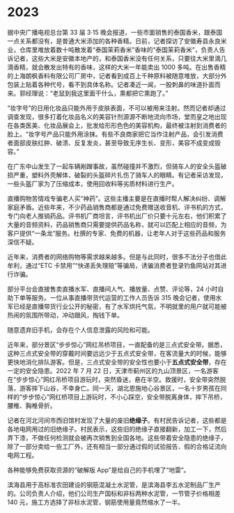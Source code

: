 # 2023

据中央广播电视总台第 33 届 3·15 晚会报道，一些市面销售的泰国香米，跟泰国一点关系都没有，是普通大米添加的各种香精。日前，记者探访了安徽寿县永良米业，仓库里堆放着数十吨散发着“泰国茉莉香米”香味的“泰国茉莉香米”，负责人告诉记者，这些大米是安徽本地产的，和泰国香米没有任何关系，只要往大米里滴几滴香精，就会散发出特有的香味，这样的大米一年能卖出 1000 多吨。在出售香精的上海朗枫香料有限公司厂房中，记者看到成百上千种原料被随意堆放，大部分外包装上贴着各种代号，看不到具体名称。记者凑近一闻，一股刺鼻的味道扑面而来。郭经理说：“老鼠到我这里面干什么，熏都把它熏跑了。”

“妆字号”的日用化妆品只能外用于皮肤表面，不可以被用来注射。然而记者却通过调查发现，很多打着化妆品名义的美容针剂源源不断地流向市场，堂而皇之地出现在各类医美、化妆品展会上，批发给形形色色的美容机构，最终被注射到消费者的脸上。“妆字号产品只能外用涂抹。有些不良商家把它当作注射产品，会引发消费者面部皮肤红肿、破溃、反复发炎，甚至导致无序生长、变形，美容不成变成毁容。”

在广东中山发生了一起车辆剐蹭事故，虽然碰撞并不激烈，但骑车人的安全头盔破损严重，塑料外壳解体，破裂的头盔碎片扎伤了骑车人的眼睛。有记者采访发现，一些头盔厂家为了压缩成本，使用回收料等劣质材料进行生产。

直播购物苦情戏专骗老人买“神药”。这些主播主要是在直播时帮人解决纠纷、调解家庭矛盾。近些年来，不少药品销售商都是通过免费赠送收音机、评书机的方式，专门向老人推销药品。评书机厂商坦言，评书机出厂价只要十元左右，他们积累了大量的音频资料，药品销售商只需要提供药品名称，就可以匹配上相应的音频，为客户提供“一条龙”服务。杜撰的专家、免费的机器，让老年人对于这些药品和服务深信不疑。

近年来，消费者的网络购物等需求越来越多。但是与此同时，很多不法分子也借此牟利，通过“ETC 卡禁用”“快递丢失理赔”等骗局，诱骗消费者登录钓鱼网站对其进行诈骗。

部分平台会直接售卖直播水军、直播间人气、播放量、点赞、评论等，24 小时自助下单等服务。一位从事直播带货代运营的工作人员告诉 315 晚会记者，使用水军已经是直播带货行业公开的秘密，有了水军烘托气氛，不明就里的用户就可能被热闹的氛围所带动，冲动跟风，掏钱下单。

随意遗弃旧手机，会存在个人信息泄露的风险和可能。

近年来，部分景区“步步惊心”网红吊桥项目，一直配备的是三点式安全带。据悉，这种三点式安全带的穿戴时间要远远少于五点式安全带，在客流量大的时候，能够更快地消化排队游客。但是，三点式安全带的安全性也要小于**五点式安全带**，存在一定的安全隐患。2022 年 7 月 22 日，天津市蓟州区的九山顶景区，一名游客在“步步惊心”网红吊桥项目游玩时，突然昏迷，悬在半空。救援时，安全带突然脱落，游客摔下山谷，不幸身亡。同一天，湖北恩施地心谷景区，一名十岁男孩在同样的“步步惊心”网红桥项目上游玩时，不小心踩空，安全带脱离身体，摔下吊桥，腰椎、胸椎骨折。

记者在河北河间市西旧馆村发现了大量的废旧**绝缘子**。有村民告诉记者，这些都是各地电网用过的旧绝缘子。村民表示，这些旧的绝缘子直接翻新，加工一下，然后弄下漆，不做任何检测就会被再次销售到全国各地。这些带着安全隐患的绝缘子，除了一部分卖给一些工厂外，还有相当一部分通过假的试验报告、假的合格证流向电网工程。

各种能够免费获取资源的“破解版 App”是给自己的手机埋了“地雷”。

滨海县用于高标准农田建设的钢筋混凝土水泥管，是滨海县李五水泥制品厂生产的。公司负责人介绍，他们公司生产国标和非标两种水泥管，一节管子价格相差 140 元，施工方选择了非标水泥管，钢筋使用量竟然缩水了一半。
